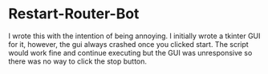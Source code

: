 # Restart-Router-Bot
I wrote this with the intention of being annoying. I initially wrote a tkinter GUI for it, however, the gui always crashed once you clicked start. The script would work fine and continue executing but the GUI was unresponsive so there was no way to click the stop button.
